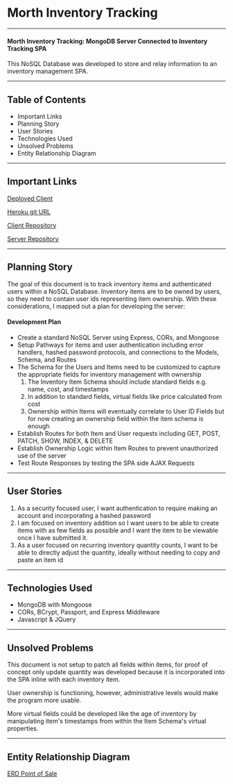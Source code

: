 # Morth Inventory Tracking

---

#### Morth Inventory Tracking: MongoDB Server Connected to Inventory Tracking SPA


This NoSQL Database was developed to store and relay information to an inventory management SPA.

---

## Table of Contents

 - Important Links
 - Planning Story
 - User Stories
 - Technologies Used
 - Unsolved Problems
 - Entity Relationship Diagram

---

## Important Links

[Deployed Client](https://ttamsmas.github.io/Morth_IT-ttamsmas/)

[Heroku git URL](https://git.heroku.com/morthinventorytracking.git)

[Client Repository](https://github.com/ttamsmas/Morth_IT-ttamsmas)

[Server Repository](https://github.com/ttamsmas/Morth_Inventory_Tracking)

---

## Planning Story

The goal of this document is to track inventory items and authenticated users within a NoSQL Database. Inventory items are to be owned by users, so they need to contain user ids representing item ownership. With these considerations, I mapped out a plan for developing the server:

#### Development Plan

 - Create a standard NoSQL Server using Express, CORs, and Mongoose
 - Setup Pathways for items and user authentication including error handlers, hashed password protocols, and connections to the Models, Schema, and Routes
 - The Schema for the Users and Items need to be customized to capture the appropriate fields for inventory management with ownership
    1. The Inventory Item Schema should include standard fields e.g. name, cost, and timestamps
    2. In addition to standard fields, virtual fields like price calculated from cost
    3. Ownership within Items will eventually correlate to User ID Fields but for now creating an ownership field within the item schema is enough
- Establish Routes for both Item and User requests including GET, POST, PATCH, SHOW, INDEX, & DELETE
- Establish Ownership Logic within Item Routes to prevent unauthorized use of the server
- Test Route Responses by testing the SPA side AJAX Requests

---

## User Stories

  1. As a security focused user, I want authentication to require making an account and incorporating a hashed password
  2. I am focused on inventory addition so I want users to be able to create items with as few fields as possible and I want the item to be viewable once I have submitted it.
  3. As a user focused on recurring inventory quantity counts, I want to be able to directly adjust the quantity, ideally without needing to copy and paste an item id

---

## Technologies Used

- MongoDB with Mongoose
- CORs, BCrypt, Passport, and Express Middleware
- Javascript & JQuery

---

## Unsolved Problems

This document is not setup to patch all fields within items, for proof of concept only update quantity was developed because it is incorporated into the SPA inline with each inventory item.

User ownership is functioning, however, administrative levels would make the program more usable.

More virtual fields could be developed like the age of inventory by manipulating item's timestamps from within the Item Schema's virtual properties.

---

## Entity Relationship Diagram

[ERD Point of Sale](https://imgur.com/WfsjiAG)
